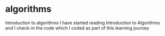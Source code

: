 # algorithms
Introduction to algorithms
I have started reading Introduction to Algorithms and I check-in the code which I coded as part of this learning journey
